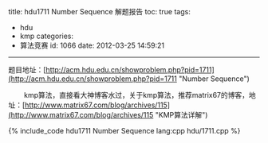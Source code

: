 title: hdu1711 Number Sequence 解题报告
toc: true
tags:
  - hdu
  - kmp
categories:
  - 算法竞赛
id: 1066
date: 2012-03-25 14:59:21
---

题目地址：[http://acm.hdu.edu.cn/showproblem.php?pid=1711](http://acm.hdu.edu.cn/showproblem.php?pid=1711 "Number Sequence")

&nbsp;&nbsp;&nbsp;&nbsp;&nbsp;&nbsp;&nbsp;&nbsp;kmp算法，直接看大神博客水过，关于kmp算法，推荐matrix67的博客，地址：[http://www.matrix67.com/blog/archives/115](http://www.matrix67.com/blog/archives/115 "KMP算法详解")

{% include_code hdu1711 Number Sequence lang:cpp hdu/1711.cpp %}